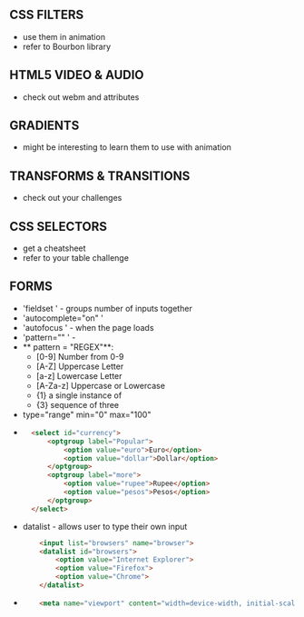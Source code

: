 ## CSS FILTERS
+ use them in animation
+ refer to Bourbon library

## HTML5 VIDEO & AUDIO
+ check out webm and attributes

## GRADIENTS
+ might be interesting to learn them to use with animation

## TRANSFORMS & TRANSITIONS
+ check out your challenges

## CSS SELECTORS
+ get a cheatsheet
+ refer to your table challenge

## FORMS
+ 'fieldset ' - groups number of inputs together
+ 'autocomplete="on" '
+ 'autofocus ' - when the page loads
+ 'pattern="" ' - 
+ ** pattern = "REGEX"**:
	- [0-9] Number from 0-9
	- [A-Z] Uppercase Letter
	- [a-z] Lowercase Letter
	- [A-Za-z] Uppercase or Lowercase
	- {1} a single instance of
	- {3} sequence of three
+ type="range" min="0" max="100"
+ ```html
	<select id="currency">
		<optgroup label="Popular">
			<option value="euro">Euro</option> 
			<option value="dollar">Dollar</option>
		</optgroup>
		<optgroup label="more">
			<option value="rupee">Rupee</option> 
			<option value="pesos">Pesos</option> 
		</optgroup>
	</select>
	```
+ datalist - allows user to type their own input
	```html
		<input list="browsers" name="browser">
		<datalist id="browsers">
			<option value="Internet Explorer">
			<option value="Firefox">
			<option value="Chrome">
		</datalist>
	```
+ 	```html
		<meta name="viewport" content="width=device-width, initial-scale=1">

	```
